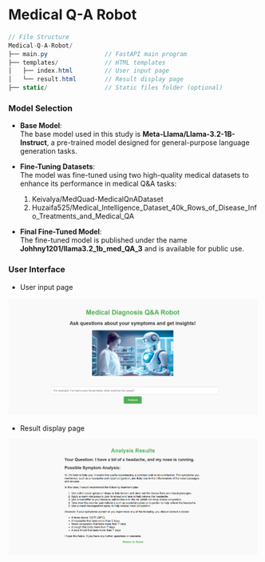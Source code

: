 # Medical Q-A Robot
```csharp
// File Structure
Medical-Q-A-Robot/
├── main.py                // FastAPI main program
├── templates/             // HTML templates
│   ├── index.html         // User input page
│   └── result.html        // Result display page
├── static/                // Static files folder (optional)               
```

### Model Selection

- **Base Model**:  
  The base model used in this study is **Meta-Llama/Llama-3.2-1B-Instruct**, a pre-trained model designed for general-purpose language generation tasks.  

- **Fine-Tuning Datasets**:  
  The model was fine-tuned using two high-quality medical datasets to enhance its performance in medical Q&A tasks:  
  1. Keivalya/MedQuad-MedicalQnADataset
  2. Huzaifa525/Medical_Intelligence_Dataset_40k_Rows_of_Disease_Info_Treatments_and_Medical_QA

- **Final Fine-Tuned Model**:  
  The fine-tuned model is published under the name **Johhny1201/llama3.2_1b_med_QA_3** and is available for public use.

### User Interface
* User input page
<img src="images/user_input.png" alt="Example Image" width="500" />

* Result display page
<img src="images/result_display.png" alt="Example Image" width="500" />
